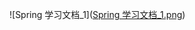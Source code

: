![Spring 学习文档_1]([Spring 学习文档_1.png](https://github.com/Ncsf7101/springStudy/blob/master/Spring%20%E5%AD%A6%E4%B9%A0%E6%96%87%E6%A1%A3_1.png))
